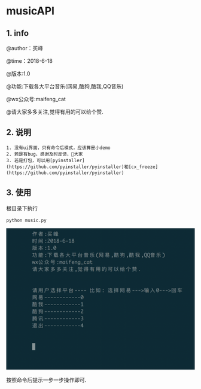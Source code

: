 # musicAPI

## 1. info

@author：买峰

@time：2018-6-18

@版本:1.0

@功能:下载各大平台音乐(网易,酷狗,酷我,QQ音乐)

@wx公众号:maifeng_cat

@请大家多多关注,觉得有用的可以给个赞.

## 2. 说明

 	1. 没有ui界面，只有命令后模式，应该算是小demo
 	2. 若是有bug，感谢及时反馈，🙏大家
 	3. 若是打包，可以用[pyinstaller](https://github.com/pyinstaller/pyinstaller)和[cx_freeze](https://github.com/pyinstaller/pyinstaller)

## 3. 使用

根目录下执行

```
python music.py
```

![music](/img/music.png)

按照命令后提示一步一步操作即可.

